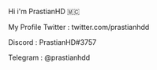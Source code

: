 Hi i'm PrastianHD 🇲🇨

My Profile 
Twitter : twitter.com/prastianhdd

Discord : PrastianHD#3757

Telegram : @prastianhdd

